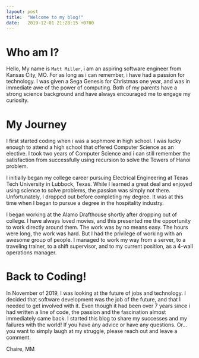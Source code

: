 ```yaml
---
layout: post
title:  "Welcome to my blog!"
date:   2019-12-01 21:28:15 +0700
---
```



# Who am I?
Hello, My name is `Matt Miller`, i am an aspiring software engineer from Kansas City, MO. For as long as i can remember, i have had a passion for technology. I was given a Sega Genesis for Christmas one year, and was in immediate awe of the power of computing. Both of my parents have a strong science background and have always encouraged me to engage my curiosity. 

# My Journey

I first started coding when i was a sophmore in high school. I was lucky enough to attend a high school that offered Computer Science as an elective. I took two years of Computer Science and i can still remember the satisfaction from successfully using recursion to solve the Towers of Hanoi problem.

I initially began my college career pursuing Electrical Engineering at Texas Tech University in Lubbock, Texas. While I learned a great deal and enjoyed using science to solve problems, the passion was simply not there. Unfortunately, I dropped out before completing my degree. It was at this time when I began to pursue a degree in the hospitality industry. 

I began working at the Alamo Drafthouse shortly after dropping out of college. I have always loved movies, and this presented me the opportunity to work directly around them. The work was by no means easy. The hours were long, the work was hard. But I had the privilege of working with an awesome group of people. I managed to work my way from a server, to a traveling trainer, to a shift supervisor, and to my current position, as a 4-wall operations manager. 

# Back to Coding!

In November of 2019, I was looking at the future of jobs and technology. I decided that software development was the job of the future, and that I needed to get involved with it. Even though it had been over 7 years since i had written a line of code, the passion and the fascination almost immediately came back. I started this blog to share my successes and my failures with the world! If you have any advice or have any questions. Or... you want to simply laugh at my struggle, please reach out and leave a comment.

Chaire,
MM
